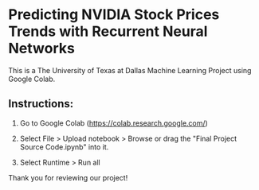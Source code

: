 # Predicting NVIDIA Stock Prices Trends with Recurrent Neural Networks 
This is a The University of Texas at Dallas Machine Learning Project using Google Colab.

## Instructions:

1. Go to Google Colab (https://colab.research.google.com/)

2. Select File > Upload notebook > Browse or drag the "Final Project Source Code.ipynb" into it.

3. Select Runtime > Run all

Thank you for reviewing our project!
